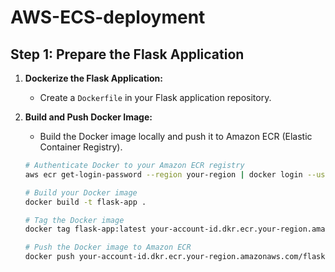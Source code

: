 # AWS-ECS-deployment

## Step 1: Prepare the Flask Application

1. **Dockerize the Flask Application:**
    - Create a `Dockerfile` in your Flask application repository.

2. **Build and Push Docker Image:**
    - Build the Docker image locally and push it to Amazon ECR (Elastic Container Registry).

    ```sh
    # Authenticate Docker to your Amazon ECR registry
    aws ecr get-login-password --region your-region | docker login --username AWS --password-stdin your-account-id.dkr.ecr.your-region.amazonaws.com

    # Build your Docker image
    docker build -t flask-app .

    # Tag the Docker image
    docker tag flask-app:latest your-account-id.dkr.ecr.your-region.amazonaws.com/flask-app:latest

    # Push the Docker image to Amazon ECR
    docker push your-account-id.dkr.ecr.your-region.amazonaws.com/flask-app:latest
    ```
